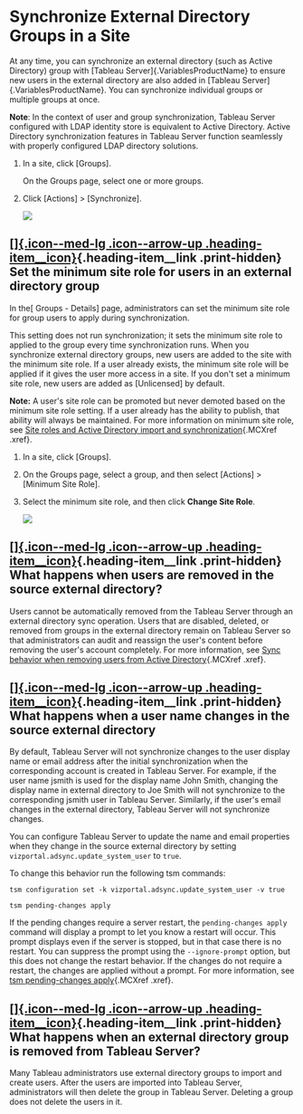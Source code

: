 

Synchronize External Directory Groups in a Site
===============================================
At any time, you can synchronize an external directory (such as Active
Directory) group with [Tableau Server]{.VariablesProductName} to ensure
new users in the external directory are also added in [Tableau
Server]{.VariablesProductName}. You can synchronize individual groups or
multiple groups at once.

**Note**: In the context of user and group synchronization, Tableau
Server configured with LDAP identity store is equivalent to Active
Directory. Active Directory synchronization features in Tableau Server
function seamlessly with properly configured LDAP directory solutions.

1.  In a site, click [Groups].

    On the Groups page, select one or more groups.

2.  Click [Actions] \> [Synchronize].

    ![](./Synchronize%20External%20Directory%20Groups%20in%20a%20Site%20-%20Tableau_files/synchronize.png)

<div>

[[]{.icon--med-lg .icon--arrow-up .heading-item__icon}](https://help.tableau.com/current/server/en-us/groups_create_adsync.htm#){.heading-item__link .print-hidden} Set the minimum site role for users in an external directory group
--------------------------------------------------------------------------------------------------------------------------------------------------------------------------------------------------------------------------------------

</div>

In the[ Groups - Details] page, administrators can set the
minimum site role for group users to apply during synchronization.

This setting does not run synchronization; it sets the minimum site role
to applied to the group every time synchronization runs. When you
synchronize external directory groups, new users are added to the site
with the minimum site role. If a user already exists, the minimum site
role will be applied if it gives the user more access in a site. If you
don\'t set a minimum site role, new users are added as
[Unlicensed] by default.

**Note:** A user\'s site role can be promoted but never demoted based on
the minimum site role setting. If a user already has the ability to
publish, that ability will always be maintained. For more information on
minimum site role, see [Site roles and Active Directory import and
synchronization](https://help.tableau.com/current/server/en-us/users_site_roles.htm#MinSiteRoleImport){.MCXref
.xref}.

1.  In a site, click [Groups].

2.  On the Groups page, select a group, and then select
    [Actions] \> [Minimum Site Role].

3.  Select the minimum site role, and then click **Change Site Role**.

    ![](./Synchronize%20External%20Directory%20Groups%20in%20a%20Site%20-%20Tableau_files/qs_adsync_1.png)

<div>

[[]{.icon--med-lg .icon--arrow-up .heading-item__icon}](https://help.tableau.com/current/server/en-us/groups_create_adsync.htm#){.heading-item__link .print-hidden} What happens when users are removed in the source external directory? 
------------------------------------------------------------------------------------------------------------------------------------------------------------------------------------------------------------------------------------------

</div>

Users cannot be automatically removed from the Tableau Server through an
external directory sync operation. Users that are disabled, deleted, or
removed from groups in the external directory remain on Tableau Server
so that administrators can audit and reassign the user\'s content before
removing the user\'s account completely. For more information, see [Sync
behavior when removing users from Active
Directory](https://help.tableau.com/current/server/en-us/users_manage_ad.htm#Sync){.MCXref
.xref}.

<div>

[[]{.icon--med-lg .icon--arrow-up .heading-item__icon}](https://help.tableau.com/current/server/en-us/groups_create_adsync.htm#){.heading-item__link .print-hidden} What happens when a user name changes in the source external directory
------------------------------------------------------------------------------------------------------------------------------------------------------------------------------------------------------------------------------------------

</div>

By default, Tableau Server will not synchronize changes to the user
display name or email address after the initial synchronization when the
corresponding account is created in Tableau Server. For example, if the
user name jsmith is used for the display name John Smith, changing the
display name in external directory to Joe Smith will not synchronize to
the corresponding jsmith user in Tableau Server. Similarly, if the
user\'s email changes in the external directory, Tableau Server will not
synchronize changes.

You can configure Tableau Server to update the name and email properties
when they change in the source external directory by setting
`vizportal.adsync.update_system_user` to `true`.

To change this behavior run the following tsm commands:

``` {space="preserve"}
tsm configuration set -k vizportal.adsync.update_system_user -v true
```

``` {space="preserve"}
tsm pending-changes apply
```

If the pending changes require a server restart, the
`pending-changes apply` command will display a prompt to let you know a
restart will occur. This prompt displays even if the server is stopped,
but in that case there is no restart. You can suppress the prompt using
the `--ignore-prompt` option, but this does not change the restart
behavior. If the changes do not require a restart, the changes are
applied without a prompt. For more information, see [tsm pending-changes
apply](https://help.tableau.com/current/server/en-us/cli_pending-changes.htm#pending-changes-apply){.MCXref
.xref}.

<div>

[[]{.icon--med-lg .icon--arrow-up .heading-item__icon}](https://help.tableau.com/current/server/en-us/groups_create_adsync.htm#){.heading-item__link .print-hidden} What happens when an external directory group is removed from Tableau Server?
-------------------------------------------------------------------------------------------------------------------------------------------------------------------------------------------------------------------------------------------------

</div>

Many Tableau administrators use external directory groups to import and
create users. After the users are imported into Tableau Server,
administrators will then delete the group in Tableau Server. Deleting a
group does not delete the users in it.
